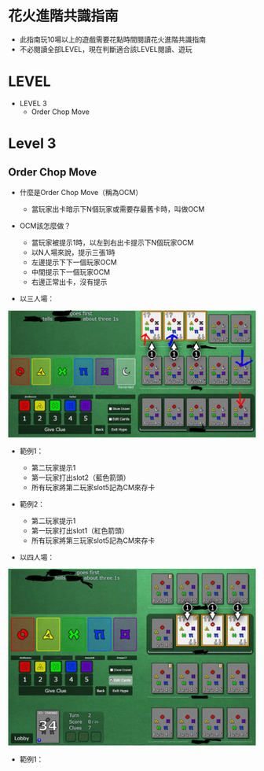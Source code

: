 # 花火進階共識指南
* 此指南玩10場以上的遊戲需要花點時間閱讀花火進階共識指南
* 不必閱讀全部LEVEL，現在判斷適合該LEVEL閱讀、遊玩

# LEVEL
* LEVEL 3
  * Order Chop Move




# Level 3
## Order Chop Move
* 什麼是Order Chop Move（稱為OCM）
  * 當玩家出卡暗示下N個玩家或需要存最舊卡時，叫做OCM
* OCM該怎麼做？
  * 當玩家被提示1時，以左到右出卡提示下N個玩家OCM
  * 以N人場來說，提示三張1時
  * 左邊提示下下一個玩家OCM
  * 中間提示下一個玩家OCM
  * 右邊正常出卡，沒有提示
  
* 以三人場：

![image](https://github.com/skyblueexo/gsguide/blob/main/hanabiphoto/ocm.JPG?raw=true)
* 範例1：
  * 第二玩家提示1
  * 第一玩家打出slot2（藍色箭頭）
  * 所有玩家將第二玩家slot5記為CM來存卡
* 範例2：
  * 第二玩家提示1
  * 第一玩家打出slot1（紅色箭頭）
  * 所有玩家將第三玩家slot5記為CM來存卡
 
 * 以四人場：
 
![image](https://github.com/skyblueexo/gsguide/blob/main/hanabiphoto/ocm%204P.JPG?raw=true)
* 範例1：
